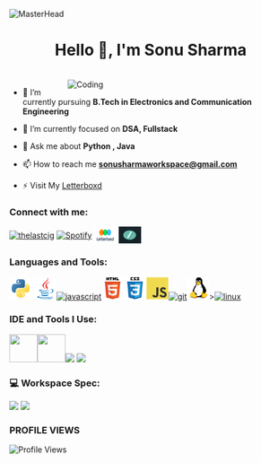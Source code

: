 ![MasterHead](https://firebasestorage.googleapis.com/v0/b/flexi-coding.appspot.com/o/dempgi7-520f8d5f-63d4-4453-8822-dbc149ae27f8.gif?alt=media&token=91c0c7b2-93c3-4029-b011-1a8703c5730d)
<h1 align="center">Hello 👋, I'm Sonu Sharma</h1><br>
<img align="right" alt="Coding" width="400" src="https://media2.giphy.com/media/v1.Y2lkPTc5MGI3NjExaDRpd2hpbnEybmNncG1wYWF1bTB5dXVleW40cjg1aWt1bTJ4OGh5ZSZlcD12MV9pbnRlcm5hbF9naWZfYnlfaWQmY3Q9Zw/qgQUggAC3Pfv687qPC/giphy.webp">

- 🔭 I’m currently pursuing **B.Tech in Electronics and Communication Engineering**

- 🌱 I’m currently focused on **DSA, Fullstack**

- 💬 Ask me about **Python , Java**

- 📫 How to reach me **sonusharmaworkspace@gmail.com**

- ⚡ Visit My [Letterboxd](https://letterboxd.com/thelastcig/)


<h3 align="left">Connect with me:</h3>
<p align="left">
<a href="https://www.linkedin.com/in/s0nusharma/" target="blank"><img align="center" src="https://raw.githubusercontent.com/rahuldkjain/github-profile-readme-generator/master/src/images/icons/Social/linked-in-alt.svg" alt="thelastcig" height="30" width="40" /></a>
<a href="https://open.spotify.com/user/31ebitksmlgxqlkrrjzetlhwqyuq?si=46cc1d0260ca422c" target="_blank"><img align="center" src="https://www.vectorlogo.zone/logos/spotify/spotify-icon.svg" alt="Spotify" height="30" width="40" /></a>
<a href="https://letterboxd.com/thelastcig/" target="_blank"><img align="center" src="https://raw.githubusercontent.com/thelastcig/thelastcig/main/Letterboxdfinal.png" alt="Letterboxd" height="30" width="40" /></a>
<a href="https://www.serializd.com/user/Ciggy/profile" target="_blank"><img align="center" src="https://raw.githubusercontent.com/thelastcig/thelastcig/main/srlzd.jfif" alt="Srlzd" height="30" width="40" /></a>

</p>

<h3 align="left">Languages and Tools:</h3>
<p align="left">
   <a href="https://www.python.org" target="_blank" rel="noreferrer"><img src="https://raw.githubusercontent.com/devicons/devicon/master/icons/python/python-original.svg" alt="python" width="40" height="40"/></a> <a href="https://www.java.com" target="_blank" rel="noreferrer"> <img src="https://raw.githubusercontent.com/devicons/devicon/master/icons/java/java-original.svg" alt="java" width="40" height="40"/></a><a href="https://www.djangoproject.com/" target="_blank" rel="noreferrer"><img src="https://www.vectorlogo.zone/logos/djangoproject/djangoproject-icon.svg" alt="javascript" width="40" height="40"/></a><a href="https://www.w3.org/html/" target="_blank" rel="noreferrer"><img src="https://raw.githubusercontent.com/devicons/devicon/master/icons/html5/html5-original-wordmark.svg" alt="html5" width="40" height="40"/></a><a href="https://www.w3schools.com/css/" target="_blank" rel="noreferrer"><img src="https://raw.githubusercontent.com/devicons/devicon/master/icons/css3/css3-original-wordmark.svg" alt="css3" width="40" height="40"/></a><a href="https://developer.mozilla.org/en-US/docs/Web/JavaScript" target="_blank" rel="noreferrer"><img src="https://raw.githubusercontent.com/devicons/devicon/master/icons/javascript/javascript-original.svg" alt="javascript" width="40" height="40"/></a><a href="https://git-scm.com/" target="_blank" rel="noreferrer"><img src="https://www.vectorlogo.zone/logos/git-scm/git-scm-icon.svg" alt="git" width="40" height="40"/></a><a href="https://www.linux.org/" target="_blank" rel="noreferrer"><img src="https://raw.githubusercontent.com/devicons/devicon/master/icons/linux/linux-original.svg" alt="linux" width="40" height="40"/></a>><a href="https://www.heroku.com/" target="_blank" rel="noreferrer"><img src="https://www.vectorlogo.zone/logos/heroku/heroku-icon.svg" alt="linux" width="40" height="40"/></a>
  
  </p>

### IDE and Tools I Use:
<img height="50" width="50" src="https://img.icons8.com/color/48/000000/visual-studio-code-2019.png"/><img height="50" width="50" src="https://img.icons8.com/color/50/000000/git.png"/><img height="50" src="https://img.icons8.com/officel/480/null/java-eclipse.png"/> <img height="50" src="https://img.shields.io/badge/Netlify-00C7B7?style=for-the-badge&logo=netlify&logoColor=white"/> 

### 💻 Workspace Spec:
<img height="30" src="https://img.shields.io/badge/NVIDIA%20RTX3050%20-GREEN"/>  <img height="30" src="https://img.shields.io/badge/RYZEN%205000-red%20"/> 

### PROFILE VIEWS
![Profile Views](https://komarev.com/ghpvc/?username=thelastcig&label=Profile%20Views&color=green&style=flat)  

